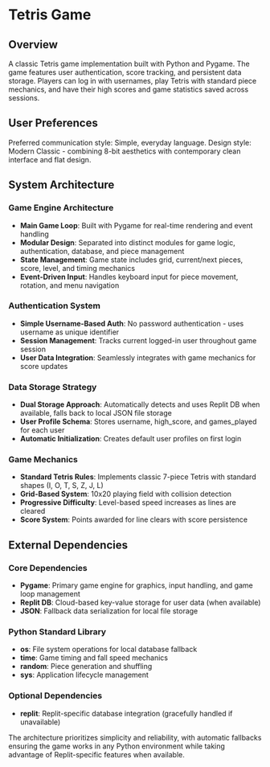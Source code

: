 # Tetris Game

## Overview

A classic Tetris game implementation built with Python and Pygame. The game features user authentication, score tracking, and persistent data storage. Players can log in with usernames, play Tetris with standard piece mechanics, and have their high scores and game statistics saved across sessions.

## User Preferences

Preferred communication style: Simple, everyday language.
Design style: Modern Classic - combining 8-bit aesthetics with contemporary clean interface and flat design.

## System Architecture

### Game Engine Architecture
- **Main Game Loop**: Built with Pygame for real-time rendering and event handling
- **Modular Design**: Separated into distinct modules for game logic, authentication, database, and piece management
- **State Management**: Game state includes grid, current/next pieces, score, level, and timing mechanics
- **Event-Driven Input**: Handles keyboard input for piece movement, rotation, and menu navigation

### Authentication System
- **Simple Username-Based Auth**: No password authentication - uses username as unique identifier
- **Session Management**: Tracks current logged-in user throughout game session
- **User Data Integration**: Seamlessly integrates with game mechanics for score updates

### Data Storage Strategy
- **Dual Storage Approach**: Automatically detects and uses Replit DB when available, falls back to local JSON file storage
- **User Profile Schema**: Stores username, high_score, and games_played for each user
- **Automatic Initialization**: Creates default user profiles on first login

### Game Mechanics
- **Standard Tetris Rules**: Implements classic 7-piece Tetris with standard shapes (I, O, T, S, Z, J, L)
- **Grid-Based System**: 10x20 playing field with collision detection
- **Progressive Difficulty**: Level-based speed increases as lines are cleared
- **Score System**: Points awarded for line clears with score persistence

## External Dependencies

### Core Dependencies
- **Pygame**: Primary game engine for graphics, input handling, and game loop management
- **Replit DB**: Cloud-based key-value storage for user data (when available)
- **JSON**: Fallback data serialization for local file storage

### Python Standard Library
- **os**: File system operations for local database fallback
- **time**: Game timing and fall speed mechanics  
- **random**: Piece generation and shuffling
- **sys**: Application lifecycle management

### Optional Dependencies
- **replit**: Replit-specific database integration (gracefully handled if unavailable)

The architecture prioritizes simplicity and reliability, with automatic fallbacks ensuring the game works in any Python environment while taking advantage of Replit-specific features when available.